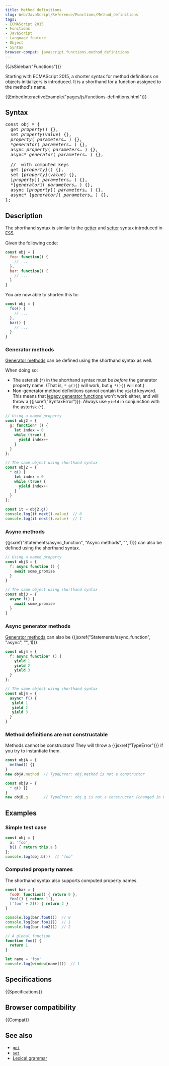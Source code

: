 ```yaml
---
title: Method definitions
slug: Web/JavaScript/Reference/Functions/Method_definitions
tags:
- ECMAScript 2015
- Functions
- JavaScript
- Language feature
- Object
- Syntax
browser-compat: javascript.functions.method_definitions
---
```

{{JsSidebar("Functions")}}

Starting with ECMAScript 2015, a shorter syntax for method definitions on
objects initializers is introduced. It is a shorthand for a function assigned to
the method's name.

{{EmbedInteractiveExample("pages/js/functions-definitions.html")}}

## Syntax

<pre class="brush: js">
const obj = {
  get <var>property</var>() {},
  set <var>property</var>(<var>value</var>) {},
  <var>property</var>( <var>parameters…</var> ) {},
  *<var>generator</var>( <var>parameters…</var> ) {},
  async <var>property</var>( <var>parameters…</var> ) {},
  async* <var>generator</var>( <var>parameters…</var> ) {},

  //  with computed keys
  get [<var>property]</var>() {},
  set [<var>property]</var>(<var>value</var>) {},
  [<var>property</var>]( <var>parameters…</var> ) {},
  *[<var>generator</var>]( <var>parameters…</var> ) {},
  async [<var>property</var>]( <var>parameters…</var> ) {},
  async* [<var>generator]</var>( <var>parameters…</var> ) {},
};
</pre>

## Description

The shorthand syntax is similar to the
[getter](/en-US/docs/Web/JavaScript/Reference/Functions/get) and
[setter](/en-US/docs/Web/JavaScript/Reference/Functions/set) syntax introduced
in ES5.

Given the following code:

```js
const obj = {
  foo: function() {
    // ...
  },
  bar: function() {
    // ...
  }
}
```

You are now able to shorten this to:

```js
const obj = {
  foo() {
    // ...
  },
  bar() {
    // ...
  }
}
```

### Generator methods

[Generator methods](/en-US/docs/Web/JavaScript/Reference/Statements/function*)
can be defined using the shorthand syntax as well.

When doing so:

- The asterisk (`*`) in the shorthand syntax must be _before_ the generator
  property name. (That is, `* g(){}` will work, but `g *(){}` will not.)
- Non-generator method definitions cannot contain the `yield` keyword. This
  means that
  [legacy generator functions](/en-US/docs/Web/JavaScript/Reference/Statements/Legacy_generator_function)
  won't work either, and will throw a {{jsxref("SyntaxError")}}. Always
  use `yield` in conjunction with the asterisk (`*`).

```js
// Using a named property
const obj2 = {
  g: function* () {
    let index = 0
    while (true) {
      yield index++
    }
  }
};

// The same object using shorthand syntax
const obj2 = {
  * g() {
    let index = 0
    while (true) {
      yield index++
    }
  }
};

const it = obj2.g()
console.log(it.next().value)  // 0
console.log(it.next().value)  // 1
```

### Async methods

{{jsxref("Statements/async_function", "Async methods", "", 1)}}
can also be defined using the shorthand syntax.

```js
// Using a named property
const obj3 = {
  f: async function () {
    await some_promise
  }
}

// The same object using shorthand syntax
const obj3 = {
  async f() {
    await some_promise
  }
}
```

### Async generator methods

[Generator methods](/en-US/docs/Web/JavaScript/Reference/Statements/function*)
can also be
{{jsxref("Statements/async_function", "async", "", 1)}}.

```js
const obj4 = {
  f: async function* () {
    yield 1
    yield 2
    yield 3
  }
};

// The same object using shorthand syntax
const obj4 = {
  async* f() {
   yield 1
   yield 2
   yield 3
  }
}
```

### Method definitions are not constructable

Methods cannot be constructors! They will throw a
{{jsxref("TypeError")}} if you try to instantiate them.

```js example-bad
const objA = {
  method() {}
}
new objA.method  // TypeError: obj.method is not a constructor

const objB = {
  * g() {}
}
new objB.g       // TypeError: obj.g is not a constructor (changed in ES2016)
```

## Examples

### Simple test case

```js
const obj = {
  a: 'foo',
  b() { return this.a }
};
console.log(obj.b())  // "foo"
```

### Computed property names

The shorthand syntax also supports computed property names.

```js
const bar = {
  foo0: function() { return 0 },
  foo1() { return 1 },
  ['foo' + 2]() { return 2 }
}

console.log(bar.foo0())  // 0
console.log(bar.foo1())  // 1
console.log(bar.foo2())  // 2

// A global function
function foo() {
  return 1
}

let name = 'foo'
console.log(window[name]())  // 1
```

## Specifications

{{Specifications}}

## Browser compatibility

{{Compat}}

## See also

- [`get`](/en-US/docs/Web/JavaScript/Reference/Functions/get)
- [`set`](/en-US/docs/Web/JavaScript/Reference/Functions/set)
- [Lexical grammar](/en-US/docs/Web/JavaScript/Reference/Lexical_grammar)
